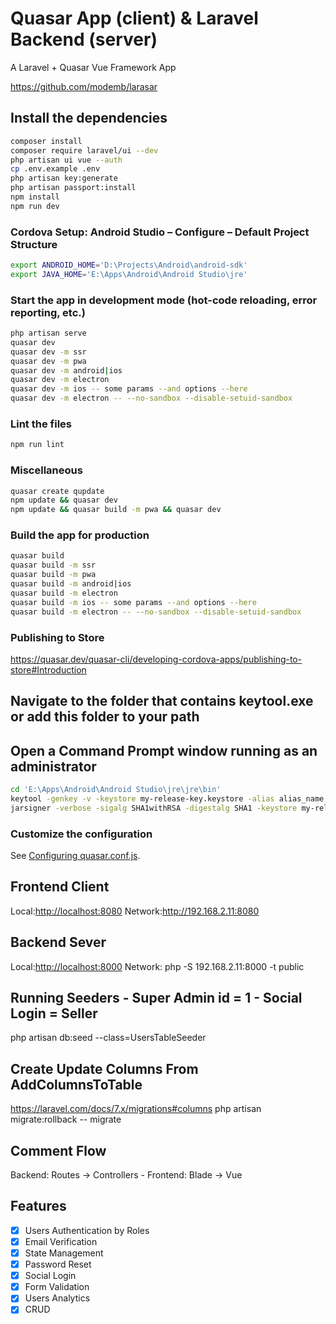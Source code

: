 # Quasar App (client) & Laravel Backend (server)

A Laravel + Quasar Vue Framework App

<https://github.com/modemb/larasar>

## Install the dependencies

```bash
composer install
composer require laravel/ui --dev
php artisan ui vue --auth
cp .env.example .env
php artisan key:generate
php artisan passport:install
npm install
npm run dev
```
### Cordova Setup: Android Studio – Configure – Default Project Structure

```bash
export ANDROID_HOME='D:\Projects\Android\android-sdk'
export JAVA_HOME='E:\Apps\Android\Android Studio\jre'
```

### Start the app in development mode (hot-code reloading, error reporting, etc.)

```bash
php artisan serve
quasar dev
quasar dev -m ssr
quasar dev -m pwa
quasar dev -m android|ios
quasar dev -m electron
quasar dev -m ios -- some params --and options --here
quasar dev -m electron -- --no-sandbox --disable-setuid-sandbox
```

### Lint the files

```bash
npm run lint
```

### Miscellaneous

```bash
quasar create qupdate
npm update && quasar dev
npm update && quasar build -m pwa && quasar dev
```

### Build the app for production

```bash
quasar build
quasar build -m ssr
quasar build -m pwa
quasar build -m android|ios
quasar build -m electron
quasar build -m ios -- some params --and options --here
quasar build -m electron -- --no-sandbox --disable-setuid-sandbox
```

### Publishing to Store

<https://quasar.dev/quasar-cli/developing-cordova-apps/publishing-to-store#Introduction>

## Navigate to the folder that contains keytool.exe or add this folder to your path

## Open a Command Prompt window running as an administrator

```bash
cd 'E:\Apps\Android\Android Studio\jre\jre\bin'
keytool -genkey -v -keystore my-release-key.keystore -alias alias_name -keyalg RSA -keysize 2048 -validity 20000
jarsigner -verbose -sigalg SHA1withRSA -digestalg SHA1 -keystore my-release-key.keystore 'D:\Projects\wamp\www\larasar\dist\cordova\android\apk\release' alias_name
```

### Customize the configuration

See [Configuring quasar.conf.js](https://quasar.dev/quasar-cli/quasar-conf-js).

## Frontend Client

Local:<http://localhost:8080>
Network:<http://192.168.2.11:8080>

## Backend Sever

Local:<http://localhost:8000>
Network: php -S 192.168.2.11:8000 -t public

## Running Seeders - Super Admin id = 1 - Social Login = Seller

php artisan db:seed --class=UsersTableSeeder

## Create Update Columns From AddColumnsToTable

https://laravel.com/docs/7.x/migrations#columns
php artisan migrate:rollback -- migrate

## Comment Flow

Backend: Routes -> Controllers - Frontend: Blade -> Vue

## Features

- [x] Users Authentication by Roles
- [x] Email Verification
- [x] State Management
- [x] Password Reset 
- [x] Social Login
- [x] Form Validation
- [x] Users Analytics
- [x] CRUD
